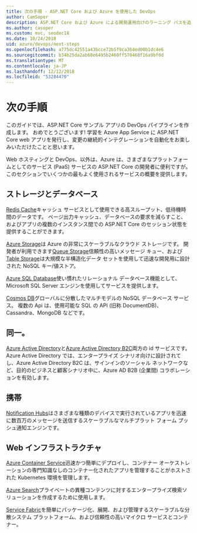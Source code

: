 ```yaml
---
title: 次の手順 - ASP.NET Core および Azure を使用した DevOps
author: CamSoper
description: ASP.NET Core および Azure による開発運用向けのラーニング パスを追加します。
ms.author: casoper
ms.custom: mvc, seodec18
ms.date: 10/24/2018
uid: azure/devops/next-steps
ms.openlocfilehash: a775dc42551a43bcce72b5f9ca364ed00b1dc4e6
ms.sourcegitcommit: b34b25da2ab68e6495b2460ff570468f16a9bf0d
ms.translationtype: MT
ms.contentlocale: ja-JP
ms.lasthandoff: 12/12/2018
ms.locfileid: "53284470"
---
```

# <a name="next-steps"></a>次の手順

このガイドでは、ASP.NET Core サンプル アプリの DevOps パイプラインを作成します。 おめでとうございます! 学習を Azure App Service に ASP.NET Core web アプリを発行し、変更の継続的インテグレーションを自動化をお楽しみいただけたことと思います。

Web ホスティングと DevOps、以外は、Azure は、さまざまなプラットフォームとしてのサービス (PaaS) サービスの ASP.NET Core の開発者に便利ですが。 このセクションでいくつかの最もよく使用されるサービスの概要を提供します。

## <a name="storage-and-databases"></a>ストレージとデータベース

[Redis Cache](/azure/redis-cache/)キャッシュ サービスとして使用できる高スループット、低待機時間のデータです。 ページ出力キャッシュ、データベースの要求を減らすこと、およびアプリの複数のインスタンス間での ASP.NET Core のセッション状態を提供することができます。

[Azure Storage](/azure/storage/)は Azure の非常にスケーラブルなクラウド ストレージです。 開発者が利用できます[Queue Storage](/azure/storage/queues/storage-queues-introduction)信頼性の高いメッセージ キュー、および[Table Storage](/azure/storage/tables/table-storage-overview)は大規模な半構造化データ セットを使用して迅速な開発用に設計された NoSQL キー/値ストア。

[Azure SQL Database](/azure/sql-database/)使い慣れたリレーショナル データベース機能として、Microsoft SQL Server エンジンを使用してサービスを提供します。

[Cosmos DB](/azure/cosmos-db/)グローバルに分散したマルチモデルの NoSQL データベース サービス。 複数の Api は、使用可能な SQL の API (旧称 DocumentDB)、Cassandra、MongoDB などです。

## <a name="identity"></a>同一。

[Azure Active Directory](/azure/active-directory/)と[Azure Active Directory B2C](/azure/active-directory-b2c/)両方の id サービスです。 Azure Active Directory では、エンタープライズ シナリオ向けに設計されてし、Azure Active Directory B2C は、サインインのソーシャル ネットワークなど、目的のビジネスと顧客シナリオ中に、Azure AD B2B (企業間) コラボレーションを有効します。

## <a name="mobile"></a>携帯

[Notification Hubs](/azure/notification-hubs/)はさまざまな種類のデバイスで実行されているアプリを迅速に数百万のメッセージを送信するスケーラブルなマルチプラット フォーム プッシュ通知エンジンです。

## <a name="web-infrastructure"></a>Web インフラストラクチャ

[Azure Container Service](/azure/aks/)迅速かつ簡単にデプロイし、コンテナー オーケストレーションの専門知識なしのコンテナー化されたアプリを管理することがホストされた Kubernetes 環境を管理します。

[Azure Search](/azure/search/)プライベートの異種コンテンツに対するエンタープライズ検索ソリューションを作成するために使用します。

[Service Fabric](/azure/service-fabric/)を簡単にパッケージ化、展開、および管理するスケーラブルな分散システム プラットフォーム、および信頼性の高いマイクロ サービスとコンテナー。
